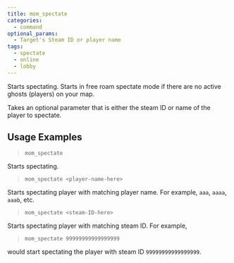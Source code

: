 ```yaml
---
title: mom_spectate
categories:
  - command
optional_params:
  - Target's Steam ID or player name
tags:
  - spectate
  - online
  - lobby
---
```


Starts spectating.
Starts in free roam spectate mode if there are no active ghosts (players) on your map.

Takes an optional parameter that is either the steam ID or name of the player to spectate.

## Usage Examples

> `mom_spectate`

Starts spectating.

> `mom_spectate <player-name-here>`

Starts spectating player with matching player name.
For example, `aaa`, `aaaa`, `aaab`, etc.

> `mom_spectate <steam-ID-here>`

Starts spectating player with matching steam ID. 
For example, 

> `mom_spectate 99999999999999999`

would start spectating the player with steam ID `99999999999999999`.
